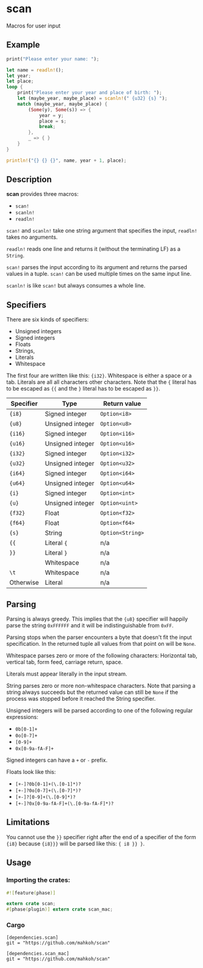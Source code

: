 # scan

Macros for user input

## Example

```rust
print("Please enter your name: ");

let name = readln!();
let year;
let place;
loop {
    print("Please enter your year and place of birth: ");
    let (maybe_year, maybe_place) = scanln!(" {u32} {s} ");
    match (maybe_year, maybe_place) {
        (Some(y), Some(s)) => {
            year = y;
            place = s;
            break;
        },
        _ => { }
    }
}

println!("{} {} {}", name, year + 1, place);
```

## Description

**scan** provides three macros:

- `scan!`
- `scanln!`
- `readln!`

`scan!` and `scanln!` take one string argument that specifies the input,
`readln!` takes no arguments.

`readln!` reads one line and returns it (without the terminating LF) as a
`String`.

`scan!` parses the input according to its argument and returns the parsed values
in a tuple. `scan!` can be used multiple times on the same input line.

`scanln!` is like `scan!` but always consumes a whole line.

## Specifiers

There are six kinds of specifiers:

- Unsigned integers
- Signed integers
- Floats
- Strings,
- Literals
- Whitespace

The first four are written like this: `{i32}`. Whitespace is either a space or
a tab. Literals are all all characters other characters. Note that the `{`
literal has to be escaped as `{{` and the `}` literal has to be escaped as `}}`.

Specifier | Type          | Return value
--------- | ------------- | ------------
`{i8}`  | Signed   integer | `Option<i8>`
`{u8}`  | Unsigned integer | `Option<u8>`
`{i16}` | Signed   integer | `Option<i16>`
`{u16}` | Unsigned integer | `Option<u16>`
`{i32}` | Signed   integer | `Option<i32>`
`{u32}` | Unsigned integer | `Option<u32>`
`{i64}` | Signed   integer | `Option<i64>`
`{u64}` | Unsigned integer | `Option<u64>`
`{i}`   | Signed   integer | `Option<int>`
`{u}`   | Unsigned integer | `Option<uint>`
`{f32}` | Float            | `Option<f32>`
`{f64}` | Float            | `Option<f64>`
`{s}`   | String           | `Option<String>`
`{{`    | Literal `{`      | n/a
`}}`    | Literal `}`      | n/a
` `     | Whitespace       | n/a
`\t `   | Whitespace       | n/a
Otherwise | Literal        | n/a

## Parsing

Parsing is always greedy. This implies that the `{u8}` specifier will happily
parse the string `0xFFFFFF` and it will be indistinguishable from `0xFF`.

Parsing stops when the parser encounters a byte that doesn't fit the input
specification. In the returned tuple all values from that point on will be
`None`.

Whitespace parses zero or more of the following characters: Horizontal tab,
vertical tab, form feed, carriage return, space.

Literals must appear literally in the input stream.

String parses zero or more non-whitespace characters. Note that parsing a string
always succeeds but the returned value can still be `None` if the process was
stopped before it reached the String specifier.

Unsigned integers will be parsed according to one of the following regular
expressions:

- `0b[0-1]+`
- `0o[0-7]+`
- `[0-9]+`
- `0x[0-9a-fA-F]+`

Signed integers can have a `+` or `-` prefix.

Floats look like this:

- `[+-]?0b[0-1]+(\.[0-1]*)?`
- `[+-]?0o[0-7]+(\.[0-7]*)?`
- `[+-]?[0-9]+(\.[0-9]*)?`
- `[+-]?0x[0-9a-fA-F]+(\.[0-9a-fA-F]*)?`

## Limitations

You cannot use the `}}` specifier right after the end of a specifier of the form
`{i8}` because `{i8}}}` will be parsed like this: `{ i8 }} }`.

## Usage

### Importing the crates:
```rust
#![feature(phase)]

extern crate scan;
#[phase(plugin)] extern crate scan_mac;
```

### Cargo

```
[dependencies.scan]
git = "https://github.com/mahkoh/scan"

[dependencies.scan_mac]
git = "https://github.com/mahkoh/scan"
```
